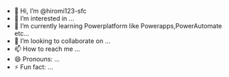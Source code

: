 - 👋 Hi, I’m @hiromi123-sfc
- 👀 I’m interested in ...
- 🌱 I’m currently learning Powerplatform like Powerapps,PowerAutomate etc...
- 💞️ I’m looking to collaborate on ...
- 📫 How to reach me ...
- 😄 Pronouns: ...
- ⚡ Fun fact: ...

<!---
hiromi123-sfc/hiromi123-sfc is a ✨ special ✨ repository because its `README.md` (this file) appears on your GitHub profile.
You can click the Preview link to take a look at your changes.
--->
